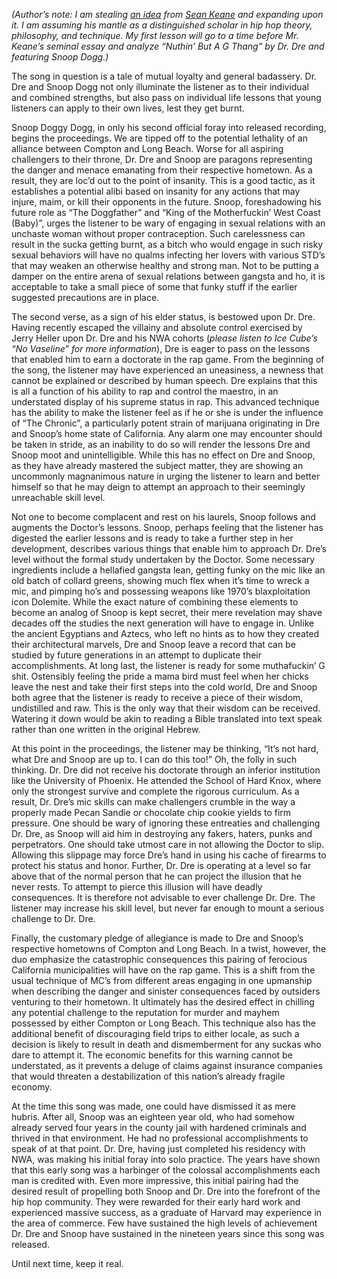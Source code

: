 <p><em>(Author’s note: I am stealing&nbsp;</em><a href="https://href.li/?http://zembla.cementhorizon.com/archives/000656.html" rel="noopener" target="_blank"><em>an idea</em></a><em>&nbsp;from&nbsp;</em><a href="https://href.li/?http://seankeanecomedy.com/" rel="noopener" target="_blank"><em>Sean Keane</em></a><em>&nbsp;and expanding upon it. I am assuming his mantle as a distinguished scholar in hip hop theory, philosophy, and technique. My first lesson will go to a time before Mr. Keane’s seminal essay and analyze “Nuthin’ But A G Thang” by Dr. Dre and featuring Snoop Dogg.)</em></p>

<p>The song in question is a tale of mutual loyalty and general badassery. Dr. Dre and Snoop Dogg not only illuminate the listener as to their individual and combined strengths, but also pass on individual life lessons that young listeners can apply to their own lives, lest they get burnt.</p>

<p>Snoop Doggy Dogg, in only his second official foray into released recording, begins the proceedings. We are tipped off to the potential lethality of an alliance between Compton and Long Beach. Worse for all aspiring challengers to their throne, Dr. Dre and Snoop are paragons representing the danger and menace emanating from their respective hometown. As a result, they are loc’d out to the point of insanity. This is a good tactic, as it establishes a potential alibi based on insanity for any actions that may injure, maim, or kill their opponents in the future. Snoop, foreshadowing his future role as “The Doggfather” and “King of the Motherfuckin’ West Coast (Baby)”, urges the listener to be wary of engaging in sexual relations with an unchaste woman without proper contraception. Such carelessness can result in the sucka getting burnt, as a bitch who would engage in such risky sexual behaviors will have no qualms infecting her lovers with various STD’s that may weaken an otherwise healthy and strong man. Not to be putting a damper on the entire arena of sexual relations between gangsta and ho, it is acceptable to take a small piece of some that funky stuff if the earlier suggested precautions are in place.</p>

<p>The second verse, as a sign of his elder status, is bestowed upon Dr. Dre. Having recently escaped the villainy and absolute control exercised by Jerry Heller upon Dr. Dre and his NWA cohorts (<em>please listen to Ice Cube’s “No Vaseline” for more information</em>), Dre is eager to pass on the lessons that enabled him to earn a doctorate in the rap game. From the beginning of the song, the listener may have experienced an uneasiness, a newness that cannot be explained or described by human speech. Dre explains that this is all a function of his ability to rap and control the maestro, in an understated display of his supreme status in rap. This advanced technique has the ability to make the listener feel as if he or she is under the influence of “The Chronic”, a particularly potent strain of marijuana originating in Dre and Snoop’s home state of California. Any alarm one may encounter should be taken in stride, as an inability to do so will render the lessons Dre and Snoop moot and unintelligible. While this has no effect on Dre and Snoop, as they have already mastered the subject matter, they are showing an uncommonly magnanimous nature in urging the listener to learn and better himself so that he may deign to attempt an approach to their seemingly unreachable skill level.</p>

<p>Not one to become complacent and rest on his laurels, Snoop follows and augments the Doctor’s lessons. Snoop, perhaps feeling that the listener has digested the earlier lessons and is ready to take a further step in her development, describes various things that enable him to approach Dr. Dre’s level without the formal study undertaken by the Doctor. Some necessary ingredients include a hellafied gangsta lean, getting funky on the mic like an old batch of collard greens, showing much flex when it’s time to wreck a mic, and pimping ho’s and possessing weapons like 1970’s blaxploitation icon Dolemite. While the exact nature of combining these elements to become an analog of Snoop is kept secret, their mere revelation may shave decades off the studies the next generation will have to engage in. Unlike the ancient Egyptians and Aztecs, who left no hints as to how they created their architectural marvels, Dre and Snoop leave a record that can be studied by future generations in an attempt to duplicate their accomplishments. At long last, the listener is ready for some muthafuckin’ G shit. Ostensibly feeling the pride a mama bird must feel when her chicks leave the nest and take their first steps into the cold world, Dre and Snoop both agree that the listener is ready to receive a piece of their wisdom, undistilled and raw. This is the only way that their wisdom can be received. Watering it down would be akin to reading a Bible translated into text speak rather than one written in the original Hebrew.</p>

<p>At this point in the proceedings, the listener may be thinking, “It’s not hard, what Dre and Snoop are up to. I can do this too!” Oh, the folly in such thinking. Dr. Dre did not receive his doctorate through an inferior institution like the University of Phoenix. He attended the School of Hard Knox, where only the strongest survive and complete the rigorous curriculum. As a result, Dr. Dre’s mic skills can make challengers crumble in the way a properly made Pecan Sandie or chocolate chip cookie yields to firm pressure. One should be wary of ignoring these entreaties and challenging Dr. Dre, as Snoop will aid him in destroying any fakers, haters, punks and perpetrators. One should take utmost care in not allowing the Doctor to slip. Allowing this slippage may force Dre’s hand in using his cache of firearms to protect his status and honor. Further, Dr. Dre is operating at a level so far above that of the normal person that he can project the illusion that he never rests. To attempt to pierce this illusion will have deadly consequences. It is therefore not advisable to ever challenge Dr. Dre. The listener may increase his skill level, but never far enough to mount a serious challenge to Dr. Dre.</p>

<p>Finally, the customary pledge of allegiance is made to Dre and Snoop’s respective hometowns of Compton and Long Beach. In a twist, however, the duo emphasize the catastrophic consequences this pairing of ferocious California municipalities will have on the rap game. This is a shift from the usual technique of MC’s from different areas engaging in one upmanship when describing the danger and sinister consequences faced by outsiders venturing to their hometown. It ultimately has the desired effect in chilling any potential challenge to the reputation for murder and mayhem possessed by either Compton or Long Beach. This technique also has the additional benefit of discouraging field trips to either locale, as such a decision is likely to result in death and dismemberment for any suckas who dare to attempt it. The economic benefits for this warning cannot be understated, as it prevents a deluge of claims against insurance companies that would threaten a destabilization of this nation’s already fragile economy.</p>

<p>At the time this song was made, one could have dismissed it as mere hubris. After all, Snoop was an eighteen year old, who had somehow already served four years in the county jail with hardened criminals and thrived in that environment. He had no professional accomplishments to speak of at that point. Dr. Dre, having just completed his residency with NWA, was making his initial foray into solo practice. The years have shown that this early song was a harbinger of the colossal accomplishments each man is credited with. Even more impressive, this initial pairing had the desired result of propelling both Snoop and Dr. Dre into the forefront of the hip hop community. They were rewarded for their early hard work and experienced massive success, as a graduate of Harvard may experience in the area of commerce. Few have sustained the high levels of achievement Dr. Dre and Snoop have sustained in the nineteen years since this song was released.</p>

<p>Until next time, keep it real.</p>